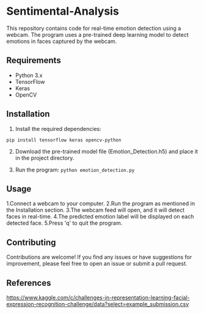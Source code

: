 # Sentimental-Analysis

This repository contains code for real-time emotion detection using a webcam. The program uses a pre-trained deep learning model to detect emotions in faces captured by the webcam.

## Requirements
* Python 3.x
* TensorFlow
* Keras
* OpenCV

## Installation

1. Install the required dependencies:

```pip install tensorflow keras opencv-python```

2. Download the pre-trained model file (Emotion_Detection.h5) and place it in the project directory.

3. Run the program:
```python emotion_detection.py```

## Usage
1.Connect a webcam to your computer.
2.Run the program as mentioned in the Installation section.
3.The webcam feed will open, and it will detect faces in real-time.
4.The predicted emotion label will be displayed on each detected face.
5.Press 'q' to quit the program.

## Contributing
Contributions are welcome! If you find any issues or have suggestions for improvement, please feel free to open an issue or submit a pull request.

## References
https://www.kaggle.com/c/challenges-in-representation-learning-facial-expression-recognition-challenge/data?select=example_submission.csv
